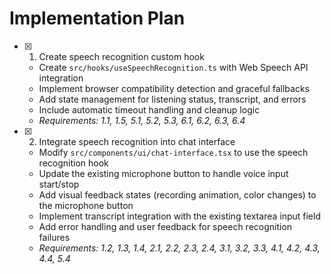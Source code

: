 # Implementation Plan

- [x] 1. Create speech recognition custom hook
  - Create `src/hooks/useSpeechRecognition.ts` with Web Speech API integration
  - Implement browser compatibility detection and graceful fallbacks
  - Add state management for listening status, transcript, and errors
  - Include automatic timeout handling and cleanup logic
  - _Requirements: 1.1, 1.5, 5.1, 5.2, 5.3, 6.1, 6.2, 6.3, 6.4_

- [x] 2. Integrate speech recognition into chat interface
  - Modify `src/components/ui/chat-interface.tsx` to use the speech recognition hook
  - Update the existing microphone button to handle voice input start/stop
  - Add visual feedback states (recording animation, color changes) to the microphone button
  - Implement transcript integration with the existing textarea input field
  - Add error handling and user feedback for speech recognition failures
  - _Requirements: 1.2, 1.3, 1.4, 2.1, 2.2, 2.3, 2.4, 3.1, 3.2, 3.3, 4.1, 4.2, 4.3, 4.4, 5.4_